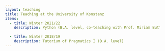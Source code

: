 ```yaml
---
layout: teaching
title: Teaching at the University of Konstanz
items:
  - title: Winter 2021/22
    description: Python (B.A. level, co-teaching with Prof. Miriam Butt)
  
  - title: Winter 2018/19
    description: Tutorium of Pragmatics I (B.A. level)
---
```


